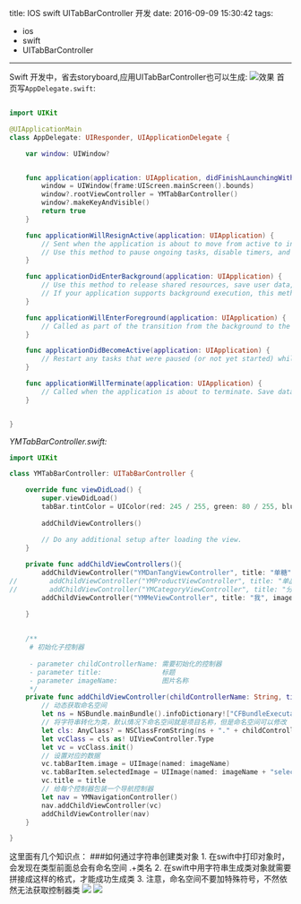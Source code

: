 title: IOS swift UITabBarController 开发
date: 2016-09-09 15:30:42
tags:
- ios
- swift
- UITabBarController
---
Swift 开发中，省去storyboard,应用UITabBarController也可以生成:
![效果](http://pic.yupoo.com/peterfei_s/FQ13FI9K/Pi7pg.png)
首页写`AppDelegate.swift`:
```swift

import UIKit

@UIApplicationMain
class AppDelegate: UIResponder, UIApplicationDelegate {

    var window: UIWindow?


    func application(application: UIApplication, didFinishLaunchingWithOptions launchOptions: [NSObject: AnyObject]?) -> Bool {
        window = UIWindow(frame:UIScreen.mainScreen().bounds)
        window?.rootViewController = YMTabBarController()
        window?.makeKeyAndVisible()
        return true
    }

    func applicationWillResignActive(application: UIApplication) {
        // Sent when the application is about to move from active to inactive state. This can occur for certain types of temporary interruptions (such as an incoming phone call or SMS message) or when the user quits the application and it begins the transition to the background state.
        // Use this method to pause ongoing tasks, disable timers, and throttle down OpenGL ES frame rates. Games should use this method to pause the game.
    }

    func applicationDidEnterBackground(application: UIApplication) {
        // Use this method to release shared resources, save user data, invalidate timers, and store enough application state information to restore your application to its current state in case it is terminated later.
        // If your application supports background execution, this method is called instead of applicationWillTerminate: when the user quits.
    }

    func applicationWillEnterForeground(application: UIApplication) {
        // Called as part of the transition from the background to the inactive state; here you can undo many of the changes made on entering the background.
    }

    func applicationDidBecomeActive(application: UIApplication) {
        // Restart any tasks that were paused (or not yet started) while the application was inactive. If the application was previously in the background, optionally refresh the user interface.
    }

    func applicationWillTerminate(application: UIApplication) {
        // Called when the application is about to terminate. Save data if appropriate. See also applicationDidEnterBackground:.
    }


}


```
*YMTabBarController.swift:*

```swift
import UIKit

class YMTabBarController: UITabBarController {

    override func viewDidLoad() {
        super.viewDidLoad()
        tabBar.tintColor = UIColor(red: 245 / 255, green: 80 / 255, blue: 83 / 255, alpha: 1.0)
        
        addChildViewControllers()

        // Do any additional setup after loading the view.
    }
    
    private func addChildViewControllers(){
        addChildViewController("YMDanTangViewController", title: "单糖", imageName: "TabBar_home_23x23_")
//        addChildViewController("YMProductViewController", title: "单品", imageName: "TabBar_gift_23x23_")
//        addChildViewController("YMCategoryViewController", title: "分类", imageName: "TabBar_category_23x23_")
        addChildViewController("YMMeViewController", title: "我", imageName: "TabBar_me_boy_23x23_")

    }
    
    
    /**
     # 初始化子控制器
     
     - parameter childControllerName: 需要初始化的控制器
     - parameter title:               标题
     - parameter imageName:           图片名称
     */
    private func addChildViewController(childControllerName: String, title: String, imageName: String) {
        // 动态获取命名空间
        let ns = NSBundle.mainBundle().infoDictionary!["CFBundleExecutable"] as! String
        // 将字符串转化为类，默认情况下命名空间就是项目名称，但是命名空间可以修改
        let cls: AnyClass? = NSClassFromString(ns + "." + childControllerName)
        let vcClass = cls as! UIViewController.Type
        let vc = vcClass.init()
        // 设置对应的数据
        vc.tabBarItem.image = UIImage(named: imageName)
        vc.tabBarItem.selectedImage = UIImage(named: imageName + "selected")
        vc.title = title
        // 给每个控制器包装一个导航控制器
        let nav = YMNavigationController()
        nav.addChildViewController(vc)
        addChildViewController(nav)
    }

}
```
这里面有几个知识点：
###如何通过字符串创建类对象
    1. 在swift中打印对象时，会发现在类型前面总会有命名空间 .+类名
    2. 在swift中用字符串生成类对象就需要拼接成这样的格式，才能成功生成类
    3. 注意，命名空间不要加特殊符号，不然依然无法获取控制器类
![](http://upload-images.jianshu.io/upload_images/1370647-d321f25de36b5d2a.png?imageMogr2/auto-orient/strip%7CimageView2/2/w/1240)
![](http://upload-images.jianshu.io/upload_images/1370647-c7a027382a6a2048.png?imageMogr2/auto-orient/strip%7CimageView2/2/w/1240)

